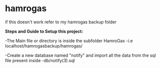 # hamrogas
if this doesn't work refer to my hamrogas backup folder

**Steps and Guide to Setup this project:**

-The Main file or directory is inside the subfolder HamroGas
    -i.e localhost/hamrogasbackup/hamrogas/

-Create a new database named "notify" and import all the data from the sql file present inside
    -db/notify(3).sql
